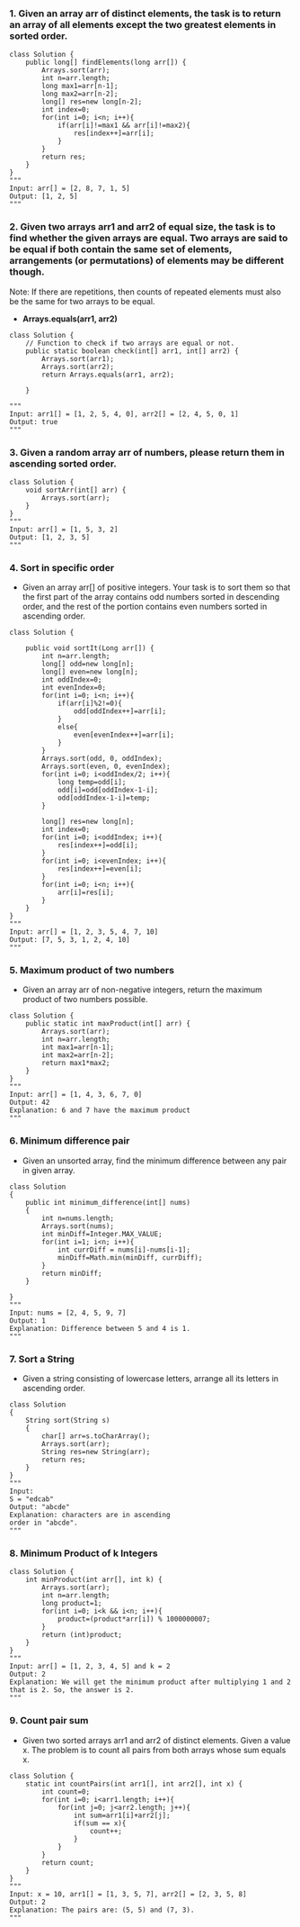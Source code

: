 ### 1. Given an array arr of distinct elements, the task is to return an array of all elements except the two greatest elements in sorted order.
```
class Solution {
    public long[] findElements(long arr[]) {
        Arrays.sort(arr);
        int n=arr.length;
        long max1=arr[n-1];
        long max2=arr[n-2];
        long[] res=new long[n-2];
        int index=0;
        for(int i=0; i<n; i++){
            if(arr[i]!=max1 && arr[i]!=max2){
                res[index++]=arr[i];
            }
        }
        return res;
    }
}
"""
Input: arr[] = [2, 8, 7, 1, 5]
Output: [1, 2, 5]
"""
```

### 2. Given two arrays arr1 and arr2 of equal size, the task is to find whether the given arrays are equal. Two arrays are said to be equal if both contain the same set of elements, arrangements (or permutations) of elements may be different though.
Note: If there are repetitions, then counts of repeated elements must also be the same for two arrays to be equal.

* **Arrays.equals(arr1, arr2)**
```
class Solution {
    // Function to check if two arrays are equal or not.
    public static boolean check(int[] arr1, int[] arr2) {
        Arrays.sort(arr1);
        Arrays.sort(arr2);
        return Arrays.equals(arr1, arr2);
        
    }

"""
Input: arr1[] = [1, 2, 5, 4, 0], arr2[] = [2, 4, 5, 0, 1]
Output: true
"""
```

### 3. Given a random array arr of numbers, please return them in ascending sorted order.
```
class Solution {
    void sortArr(int[] arr) {
        Arrays.sort(arr);
    }
}
"""
Input: arr[] = [1, 5, 3, 2]
Output: [1, 2, 3, 5]
"""
```

### 4. Sort in specific order
* Given an array arr[] of positive integers. Your task is to sort them so that the first part of the array contains odd numbers sorted in descending order, and the rest of the portion contains even numbers sorted in ascending order.
  
```
class Solution {

    public void sortIt(Long arr[]) {
        int n=arr.length;
        long[] odd=new long[n];
        long[] even=new long[n];
        int oddIndex=0;
        int evenIndex=0;
        for(int i=0; i<n; i++){
            if(arr[i]%2!=0){
                odd[oddIndex++]=arr[i];
            }
            else{
                even[evenIndex++]=arr[i];
            }
        }
        Arrays.sort(odd, 0, oddIndex);
        Arrays.sort(even, 0, evenIndex);
        for(int i=0; i<oddIndex/2; i++){
            long temp=odd[i];
            odd[i]=odd[oddIndex-1-i];
            odd[oddIndex-1-i]=temp;
        }
        
        long[] res=new long[n];
        int index=0;
        for(int i=0; i<oddIndex; i++){
            res[index++]=odd[i];
        }
        for(int i=0; i<evenIndex; i++){
            res[index++]=even[i];
        }
        for(int i=0; i<n; i++){
            arr[i]=res[i];
        }
    }
}
"""
Input: arr[] = [1, 2, 3, 5, 4, 7, 10]
Output: [7, 5, 3, 1, 2, 4, 10]
"""
```

### 5. Maximum product of two numbers
* Given an array arr of non-negative integers, return the maximum product of two numbers possible.
  
```
class Solution {
    public static int maxProduct(int[] arr) {
        Arrays.sort(arr);
        int n=arr.length;
        int max1=arr[n-1];
        int max2=arr[n-2];
        return max1*max2;
    }
}
"""
Input: arr[] = [1, 4, 3, 6, 7, 0] 
Output: 42
Explanation: 6 and 7 have the maximum product
"""
```

### 6. Minimum difference pair
* Given an unsorted array, find the minimum difference between any pair in given array.
```
class Solution
{
    public int minimum_difference(int[] nums)
    {
        int n=nums.length;
        Arrays.sort(nums);
        int minDiff=Integer.MAX_VALUE;
        for(int i=1; i<n; i++){
            int currDiff = nums[i]-nums[i-1];
            minDiff=Math.min(minDiff, currDiff);
        }
        return minDiff;
    }
    
}
"""
Input: nums = [2, 4, 5, 9, 7]
Output: 1
Explanation: Difference between 5 and 4 is 1.
"""
```

### 7. Sort a String
* Given a string consisting of lowercase letters, arrange all its letters in ascending order.
```
class Solution 
{ 
    String sort(String s) 
    {
        char[] arr=s.toCharArray();
        Arrays.sort(arr);
        String res=new String(arr);
        return res;
    }
}
"""
Input:
S = "edcab"
Output: "abcde"
Explanation: characters are in ascending
order in "abcde".
"""
```

### 8. Minimum Product of k Integers
```
class Solution {
    int minProduct(int arr[], int k) {
        Arrays.sort(arr);
        int n=arr.length;
        long product=1;
        for(int i=0; i<k && i<n; i++){
            product=(product*arr[i]) % 1000000007;
        }
        return (int)product;
    }
}
"""
Input: arr[] = [1, 2, 3, 4, 5] and k = 2
Output: 2
Explanation: We will get the minimum product after multiplying 1 and 2 that is 2. So, the answer is 2.
"""
```

### 9. Count pair sum
* Given two sorted arrays arr1 and arr2 of distinct elements. Given a value x. The problem is to count all pairs from both arrays whose sum equals x.
```
class Solution {
    static int countPairs(int arr1[], int arr2[], int x) {
        int count=0;
        for(int i=0; i<arr1.length; i++){
            for(int j=0; j<arr2.length; j++){
                int sum=arr1[i]+arr2[j];
                if(sum == x){
                    count++;
                }
            }
        }
        return count;
    }
}
"""
Input: x = 10, arr1[] = [1, 3, 5, 7], arr2[] = [2, 3, 5, 8] 
Output: 2
Explanation: The pairs are: (5, 5) and (7, 3).
"""
```
